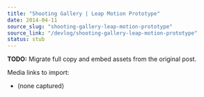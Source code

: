 ```yaml
---
title: "Shooting Gallery | Leap Motion Prototype"
date: 2014-04-11
source_slug: "shooting-gallery-leap-motion-prototype"
source_link: "/devlog/shooting-gallery-leap-motion-prototype"
status: stub
---
```

**TODO:** Migrate full copy and embed assets from the original post.

Media links to import:
- (none captured)
